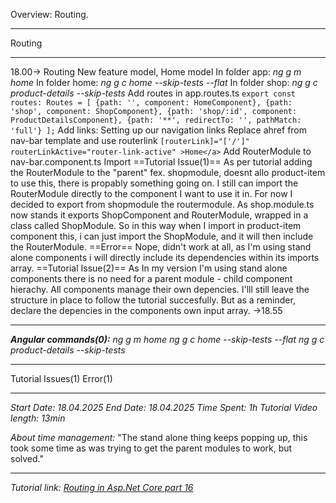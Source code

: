 Overview: Routing.

---

Routing

---

18.00->
Routing
	New feature model, Home model
		In folder app:
		*ng g m home*
		In folder home:
		 *ng g c home --skip-tests --flat*
		In folder shop:
		*ng g c product-details --skip-tests*
	Add routes in app.routes.ts
		```
		export const routes: Routes = [
		{path: '', component: HomeComponent},
		{path: 'shop', component: ShopComponent},
		{path: 'shop/:id', component: ProductDetailsComponent},
		{path: '**', redirectTo: '', pathMatch: 'full'}
		];
		```
	Add links:
		Setting up our navigation links
		Replace ahref from nav-bar template and use routerlink
			```
			[routerLink]="['/']" routerLinkActive="router-link-active" >Home</a>
			```
		Add RouterModule to nav-bar.component.ts Import
		==Tutorial Issue(1)==
			As per tutorial adding the RouterModule to the "parent" fex. shopmodule, doesnt allo product-item to use this, there is propably something going on. I still can import the RouterModule directly to the component I want to use it in. 
			For now I decided to export from shopmodule the routermodule.
				As shop.module.ts now stands it exports ShopComponent and RouterModule, wrapped in a class called ShopModule.
			So in this way when I import in product-item component this, i can just import the ShopModule, and it will then include the RouterModule.
			==Error==
				Nope, didn't work at all, as I'm using stand alone components i will directly include its dependencies within its imports array.
		==Tutorial Issue(2)==
			As In my version I'm using stand alone components there is no need for a parent module - child component hierachy. All components manage their own depencies. I'lll still leave the structure in place to follow the tutorial succesfully. But as a reminder, declare the depencies in the components own input array.
->18.55

---

***Angular commands(0):***
	 *ng g m home*
	 *ng g c home --skip-tests --flat*
	 *ng g c product-details --skip-tests*

---

Tutorial Issues(1)
Error(1)

---
*Start Date: 18.04.2025
*End Date: 18.04.2025*
*Time Spent: 1h**
*Tutorial Video length: 13min*

*About time management:* 
"The stand alone thing keeps popping up, this took some time as was trying to get the parent modules to work, but solved."

---
*Tutorial link:*
*[Routing in Asp.Net Core part 16](https://www.youtube.com/watch?v=bxaQNNR7ypk&list=PLaR3RrvBxlc3c8NAtlAXRwx43ZdH8eBrQ&index=17)*